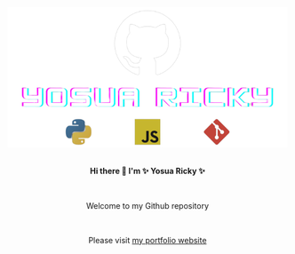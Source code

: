 <div align="center"><img src="/img/github-template-social-preview.png" alt="profile image"></div>
<br>
<p align="center"><strong>Hi there 👋 I'm ✨ Yosua Ricky ✨</strong></p>
<br>
<p align="center">Welcome to my Github repository</p>
<br>
<p align="center">Please visit <a href="https://ysricky.github.io/">my portfolio website</a></p>
